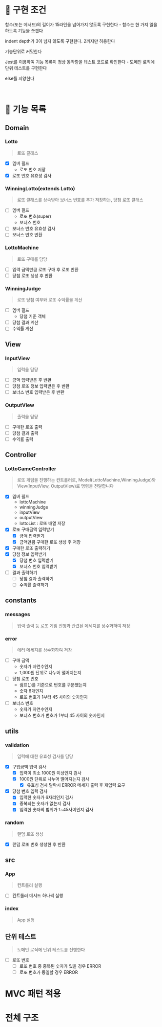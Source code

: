 # 🎯 구현 조건

함수(또는 메서드)의 길이가 15라인을 넘어가지 않도록 구현한다 - 함수는 한 가지 일을 하도록 기능을 쪼갠다

indent depth가 3이 넘지 않도록 구현한다. 2까지만 허용한다

기능단위로 커밋한다

Jest를 이용하여 기능 목록이 정상 동작함을 테스트 코드로 확인한다 - 도메인 로직에 단위 테스트를 구현한다

else를 지양한다

<br>

# 🚀 기능 목록

## Domain

### Lotto

> 로또 클래스

- [x] 멤버 필드
  - 로또 번호 저장
- [x] 로또 번호 유효성 검사

### WinningLotto(extends Lotto)

> 로또 클래스를 상속받아 보너스 번호를 추가 저장하는, 당첨 로또 클래스

- [ ] 멤버 필드
  - 로또 번호(super)
  - 보너스 번호
- [ ] 보너스 번호 유효성 검사
- [ ] 보너스 번호 반환

### LottoMachine

> 로또 구매를 담당

- [ ] 입력 금액만큼 로또 구매 후 로또 반환
- [ ] 당첨 로또 생성 후 반환

### WinningJudge

> 로또 당첨 여부와 로또 수익률을 계산

- [ ] 멤버 필드
  - 당첨 기준 객체
- [ ] 당첨 결과 계산
- [ ] 수익률 계산

## View

### InputView

> 입력을 담당

- [ ] 금액 입력받은 후 반환
- [ ] 당첨 로또 정보 입력받은 후 반환
- [ ] 보너스 번호 입력받은 후 반환

### OutputView

> 출력을 담당

- [ ] 구매한 로또 출력
- [ ] 당첨 결과 출력
- [ ] 수익률 출력

## Controller

### LottoGameController

> 로또 게임을 진행하는 컨트롤러로, Model(LottoMachine,WinningJudge)와 View(InputView, OutputView)로 명령을 전달합니다

- [x] 멤버 필드
  - lottoMachine
  - winningJudge
  - inputView
  - outputView
  - lottoList : 로또 배열 저장
- [x] 로또 구매금액 입력받기
  - [x] 금액 입력받기
  - [x] 금액만큼 구매한 로또 생성 후 저장
- [x] 구매한 로또 출력하기
- [x] 당첨 정보 입력받기
  - [x] 당첨 번호 입력받기
  - [x] 보너스 번호 입력받기
- [ ] 결과 출력하기
  - [ ] 당첨 결과 출력하기
  - [ ] 수익률 출력하기

## constants

### messages

> 입력 출력 등 로또 게임 진행과 관련된 메세지를 상수화하여 저장

### error

> 에러 메세지를 상수화하여 저장

- [ ] 구매 금액
  - 숫자가 자연수인지
  - 1,000원 단위로 나누어 떨어지는지
- [ ] 당첨 로또 번호
  - 쉼표(,)를 기준으로 번호를 구분했는지
  - 숫자 6개인지
  - 로또 번호가 1부터 45 사이의 숫자인지
- [ ] 보너스 번호
  - 숫자가 자연수인지
  - 보너스 번호가 번호가 1부터 45 사이의 숫자인지

## utils

### validation

> 입력에 대한 유효성 검사를 담당

- [x] 구입금액 입력 검사
  - [x] 입력이 최소 1000원 이상인지 검사
  - [x] 1000원 단위로 나누어 떨어지는지 검사
    - [x] 유효성 검사 탈락시 ERROR 메세지 출력 후 재입력 요구
- [x] 당첨 번호 입력 검사
  - [x] 입력한 숫자가 6자리인지 검사
  - [x] 중복되는 숫자가 없는지 검사
  - [x] 입력한 숫자의 범위가 1~45사이인지 검사

### random

> 랜덤 로또 생성

- [x] 랜덤 로또 번호 생성한 후 반환

## src

### App

> 컨트롤러 실행

- [ ] 컨트롤러 메서드 하나씩 실행

### index

> App 실행

## 단위 테스트

> 도메인 로직에 단위 테스트를 진행한다

- [ ] 로또 번호
  - [ ] 로또 번호 중 중복된 숫자가 있을 경우 ERROR
  - [ ] 로또 번호가 동일할 경우 ERROR

# MVC 패턴 적용

# 전체 구조
